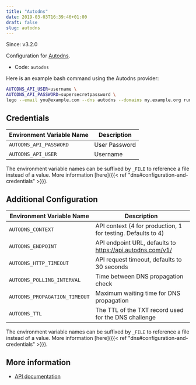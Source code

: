 ```yaml
---
title: "Autodns"
date: 2019-03-03T16:39:46+01:00
draft: false
slug: autodns
---
```


<!-- THIS DOCUMENTATION IS AUTO-GENERATED. PLEASE DO NOT EDIT. -->
<!-- providers/dns/autodns/autodns.toml -->
<!-- THIS DOCUMENTATION IS AUTO-GENERATED. PLEASE DO NOT EDIT. -->

Since: v3.2.0

Configuration for [Autodns](https://www.internetx.com/domains/autodns/).


<!--more-->

- Code: `autodns`

Here is an example bash command using the Autodns provider:

```bash
AUTODNS_API_USER=username \
AUTODNS_API_PASSWORD=supersecretpassword \
lego --email you@example.com --dns autodns --domains my.example.org run
```




## Credentials

| Environment Variable Name | Description |
|-----------------------|-------------|
| `AUTODNS_API_PASSWORD` | User Password |
| `AUTODNS_API_USER` | Username |

The environment variable names can be suffixed by `_FILE` to reference a file instead of a value.
More information [here]({{< ref "dns#configuration-and-credentials" >}}).


## Additional Configuration

| Environment Variable Name | Description |
|--------------------------------|-------------|
| `AUTODNS_CONTEXT` | API context (4 for production, 1 for testing. Defaults to 4) |
| `AUTODNS_ENDPOINT` | API endpoint URL, defaults to https://api.autodns.com/v1/ |
| `AUTODNS_HTTP_TIMEOUT` | API request timeout, defaults to 30 seconds |
| `AUTODNS_POLLING_INTERVAL` | Time between DNS propagation check |
| `AUTODNS_PROPAGATION_TIMEOUT` | Maximum waiting time for DNS propagation |
| `AUTODNS_TTL` | The TTL of the TXT record used for the DNS challenge |

The environment variable names can be suffixed by `_FILE` to reference a file instead of a value.
More information [here]({{< ref "dns#configuration-and-credentials" >}}).




## More information

- [API documentation](https://help.internetx.com/display/APIJSONEN)

<!-- THIS DOCUMENTATION IS AUTO-GENERATED. PLEASE DO NOT EDIT. -->
<!-- providers/dns/autodns/autodns.toml -->
<!-- THIS DOCUMENTATION IS AUTO-GENERATED. PLEASE DO NOT EDIT. -->
